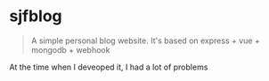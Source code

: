 # sjfblog

> A simple personal blog website. It's based on express + vue + mongodb + webhook

 At the time when I deveoped it, I had a lot of problems